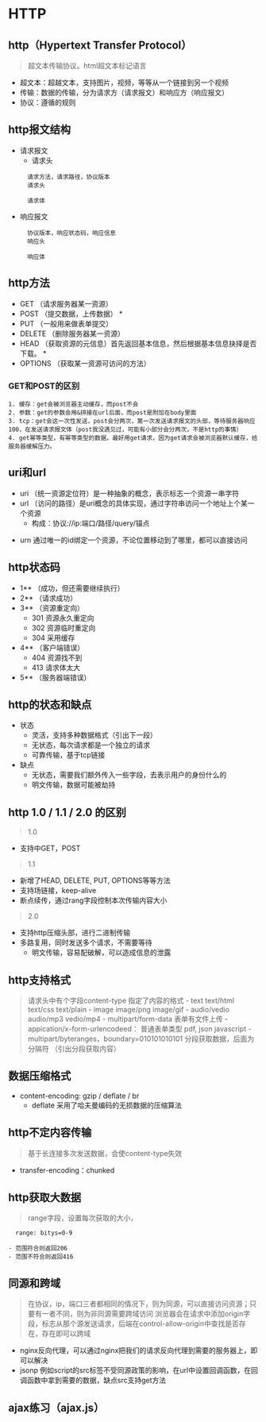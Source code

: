 # HTTP

## http（Hypertext Transfer Protocol）
> 超文本传输协议。html超文本标记语言
  + 超文本：超越文本，支持图片，视频，等等从一个链接到另一个视频
  + 传输：数据的传输，分为请求方（请求报文）和响应方（响应报文）
  + 协议：遵循的规则

## http报文结构
  + 请求报文
    - 请求头
    ```
      请求方法，请求路径，协议版本
      请求头

      请求体
    ```
  + 响应报文
    ```
      协议版本，响应状态码，响应信息
      响应头

      响应体
    ```
## http方法
  + GET （请求服务器某一资源）
  + POST （提交数据，上传数据） *
  + PUT （一般用来做表单提交）
  + DELETE （删除服务器某一资源）
  + HEAD （获取资源的元信息）首先返回基本信息，然后根据基本信息抉择是否下载。 *
  + OPTIONS （获取某一资源可访问的方法）

  ### GET和POST的区别
    1. 缓存：get会被浏览器主动缓存，而post不会
    2. 参数：get的参数会用&拼接在url后面，而post是附加在body里面
    3. tcp：get会这一次性发送，post会分两次，第一次发送请求报文的头部，等待服务器响应100，在发送请求报文体（post我没遇见过，可能有小部分会分两次，不是http的事情）
    4. get幂等类型，有幂等类型的数据，最好用get请求，因为get请求会被浏览器默认缓存，给服务器缓解压力。


## uri和url
  + uri （统一资源定位符）是一种抽象的概念，表示标志一个资源一串字符
  + url （访问的路径）是uri概念的具体实现，通过字符串访问一个地址上个某一个资源
    + 构成：协议://ip:端口/路径/query/锚点
  - urn 通过唯一的id绑定一个资源，不论位置移动到了哪里，都可以直接访问

## http状态码
  + 1** （成功，但还需要继续执行）
  + 2** （请求成功）
  + 3** （资源重定向）
    - 301 资源永久重定向
    - 302 资源临时重定向
    - 304 采用缓存
  + 4** （客户端错误）
    - 404 资源找不到
    - 413 请求体太大
  + 5** （服务器端错误）

## http的状态和缺点
  + 状态
    - 灵活，支持多种数据格式（引出下一段）
    - 无状态，每次请求都是一个独立的请求
    - 可靠传输，基于tcp链接
  + 缺点
    - 无状态，需要我们额外传入一些字段，去表示用户的身份什么的
    - 明文传输，数据可能被劫持

## http 1.0 / 1.1 / 2.0 的区别
> 1.0
  - 支持中GET，POST
> 1.1
  - 新增了HEAD, DELETE, PUT, OPTIONS等等方法
  - 支持场链接，keep-alive
  - 断点续传，通过rang字段控制本次传输内容大小
> 2.0
  - 支持http压缩头部，进行二进制传输
  - 多路复用，同时发送多个请求，不需要等待
    - 明文传输，容易配破解，可以造成信息的泄露

## http支持格式
  > 请求头中有个字段content-type 指定了内容的格式
    - text  text/html text/css text/plain
    - image  image/png image/gif
    - audio/vedio  audio/mp3 vedio/mp4
    - multipart/form-data 表单有文件上传
    - appication/x-form-urlencodeed： 普通表单类型 pdf, json javascript
    - multipart/byteranges，boundary=010101010101 分段获取数据，后面为分隔符 （引出分段获取内容）

## 数据压缩格式
- content-encoding: gzip / deflate / br
  - deflate 采用了哈夫曼编码的无损数据的压缩算法

## http不定内容传输
  > 基于长连接多次发送数据，会使content-type失效
  - transfer-encoding：chunked

## http获取大数据
  > range字段，设置每次获取的大小，
  ``` JS
    range: bitys=0-9
  ```
    - 范围符合则返回206
    - 范围不符合则返回416

## 同源和跨域
  > 在协议，ip，端口三者都相同的情况下，则为同源，可以直接访问资源；只要有一者不同，则为非同源需要跨域访问
  > 浏览器会在请求中添加origin字段，标志从那个源发送请求，后端在control-allow-origin中查找是否存在，存在即可以跨域
  + nginx反向代理，可以通过nginx把我们的请求反向代理到需要的服务器上，即可以解决
  + jsonp 例如script的src标签不受同源政策的影响，在url中设置回调函数，在回调函数中拿到需要的数据，缺点src支持get方法

## ajax练习（ajax.js）

